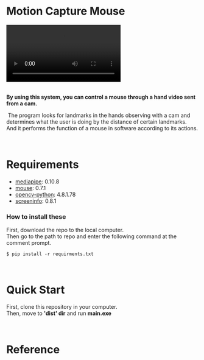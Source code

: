 # Motion Capture Mouse

<div>
   <video src="https://github.com/ChooHoSeong/OSSW-term-project/assets/94284939/ad0f078e-2933-400e-9a8a-1344c4ed0d81">
</div>

<br>

__By using this system, you can control a mouse through a hand video sent from a cam.__

&nbsp;The program looks for landmarks in the hands observing with a cam and determines what the user is doing by the distance of certain landmarks. And it performs the function of a mouse in software according to its actions.

<br>

# Requirements

- [mediapipe](https://pypi.org/project/mediapipe): 0.10.8
- [mouse](https://pypi.org/project/mouse/): 0.7.1
- [opencv-python](https://pypi.org/project/opencv-python/): 4.8.1.78
- [screeninfo](https://pypi.org/project/screeninfo/): 0.8.1

### How to install these

First, download the repo to the local computer.  
Then go to the path to repo and enter the following command at the comment prompt.

```ssh
$ pip install -r requirments.txt
```

<br>

# Quick Start

First, clone this repository in your computer.  
Then, move to __'dist' dir__ and run __main.exe__

<br>

# Reference